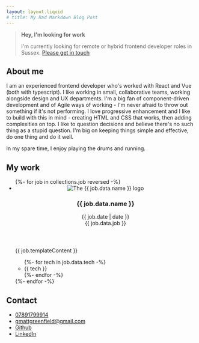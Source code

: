 ```yaml
---
layout: layout.liquid
# title: My Rad Markdown Blog Post
---
```


> **Hey, I'm looking for work**
>
> I'm currently looking for remote or hybrid frontend developer roles in Sussex.
> <a  class="font-medium" href="mailto:gmattgreenfield@gmail.com">Please get in touch</a>

## About me

I am an experienced frontend developer who's worked with React and Vue (both with typescript).
I like working in small, collaborative teams, working alongside design and UX departments.
I'm a big fan of component-driven development and of Agile ways of working - I'm never afraid to throw out something if it's not performing.
I love progressive enhancement and I like to build with this in mind - creating HTML and CSS that works, then adding complexities on top.
I like to question decisions and believe there's no such thing as a stupid question. I'm big on keeping things simple and effective, do one thing and do it well.

In my spare time, I enjoy playing the drums and running.

## My work

<ul class="space-y-4 print:space-y-8">
{%- for job in collections.job reversed -%}
    <li class="card">
        <header class="mb-4">
             <div class="flex gap-2 items-center mb-2">
                <img src="./assets/images/{{ job.data.slug }}.png" alt="The {{ job.data.name }} logo" class="w-6 h-6"/>
                <h3 class="mt-0 mb-0">{{ job.data.name }}</h3>
                <div class=" text-gray-500 -mt-2 ml-auto">{{ job.date | date }}</div>
            </div>
            <div class="text-base font-sans">{{ job.data.job }}</div>
        </header>
        <div class="mb-4 max-w-prose">{{ job.templateContent }}</div>
        <footer>
            <ul class="flex flex-wrap gap-2 leading-none text-sm font-sans">{%- for tech in job.data.tech -%}
                <li class="p-2 bg-gray-100 text-gray-800 rounded print:p-0">{{ tech }}</li>
            {%- endfor -%}</ul>
        </footer>
    </li>
{%- endfor -%}
</ul>

## Contact

- <a href="tel:07891799914">07891799914</a>
- <a href="mailto:gmattgreenfield@gmail.com">gmattgreenfield@gmail.com</a>
- <a class="print:hidden" target="__blank" href="https://github.com/mattgreenfield">Github</a>
- <a class="print:hidden" target="__blank" href="https://www.linkedin.com/in/matt-greenfield-43737653/">LinkedIn</a>
